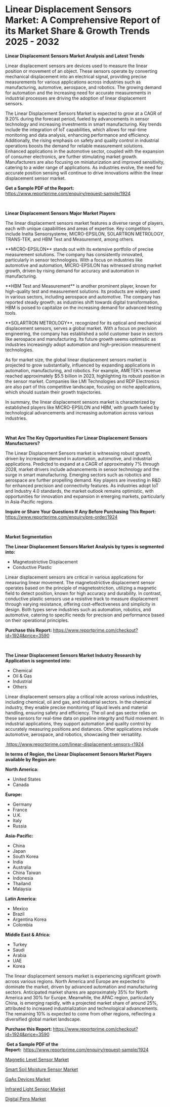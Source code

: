 <p><h1>Linear Displacement Sensors Market: A Comprehensive Report of its Market Share & Growth Trends 2025 - 2032</h1></p><p><strong>Linear Displacement Sensors Market Analysis and Latest Trends</strong></p>
<p><p>Linear displacement sensors are devices used to measure the linear position or movement of an object. These sensors operate by converting mechanical displacement into an electrical signal, providing precise measurements for various applications across industries such as manufacturing, automotive, aerospace, and robotics. The growing demand for automation and the increasing need for accurate measurements in industrial processes are driving the adoption of linear displacement sensors.</p><p>The Linear Displacement Sensors Market is expected to grow at a CAGR of 9.20% during the forecast period, fueled by advancements in sensor technology and increasing investments in smart manufacturing. Key trends include the integration of IoT capabilities, which allows for real-time monitoring and data analysis, enhancing performance and efficiency. Additionally, the rising emphasis on safety and quality control in industrial operations boosts the demand for reliable measurement solutions. Enhanced applications in the automotive sector, coupled with the expansion of consumer electronics, are further stimulating market growth. Manufacturers are also focusing on miniaturization and improved sensitivity, catering to a wider range of applications. As industries evolve, the need for accurate position sensing will continue to drive innovations within the linear displacement sensor market.</p></p>
<p><strong>Get a Sample PDF of the Report:&nbsp;</strong> <a href="https://www.reportprime.com/enquiry/request-sample/1924?utm_campaign=2176&utm_medium=2&utm_source=Github&utm_content=ia&utm_term=18032025&utm_id=linear-displacement-sensors">https://www.reportprime.com/enquiry/request-sample/1924</a></p>
<p>&nbsp;</p>
<p><strong>Linear Displacement Sensors Major Market Players</strong></p>
<p><p>The linear displacement sensors market features a diverse range of players, each with unique capabilities and areas of expertise. Key competitors include Inelta Sensorsysteme, MICRO-EPSILON, SOLARTRON METROLOGY, TRANS-TEK, and HBM Test and Measurement, among others.</p><p>**MICRO-EPSILON** stands out with its extensive portfolio of precise measurement solutions. The company has consistently innovated, particularly in sensor technologies. With a focus on industries like automotive and automation, MICRO-EPSILON has witnessed strong market growth, driven by rising demand for accuracy and automation in manufacturing. </p><p>**HBM Test and Measurement** is another prominent player, known for high-quality test and measurement solutions. Its products are widely used in various sectors, including aerospace and automotive. The company has reported steady growth; as industries shift towards digital transformation, HBM is poised to capitalize on the increasing demand for advanced testing tools.</p><p>**SOLARTRON METROLOGY**, recognized for its optical and mechanical displacement sensors, serves a global market. With a focus on precision engineering, the company has established a solid customer base in sectors like aerospace and manufacturing. Its future growth seems optimistic as industries increasingly adopt automation and high-precision measurement technologies.</p><p>As for market size, the global linear displacement sensors market is projected to grow substantially, influenced by expanding applications in automation, manufacturing, and robotics. For example, AMETEK's revenue reached approximately $5.5 billion in 2023, highlighting its robust position in the sensor market. Companies like LMI Technologies and RDP Electronics are also part of this competitive landscape, focusing on niche applications, which should sustain their growth trajectories.</p><p>In summary, the linear displacement sensors market is characterized by established players like MICRO-EPSILON and HBM, with growth fueled by technological advancements and increasing automation across various industries.</p></p>
<p>&nbsp;</p>
<p><strong>What Are The Key Opportunities For Linear Displacement Sensors Manufacturers?</strong></p>
<p><p>The Linear Displacement Sensors market is witnessing robust growth, driven by increasing demand in automation, automotive, and industrial applications. Predicted to expand at a CAGR of approximately 7% through 2028, market drivers include advancements in sensor technology and the surge in smart manufacturing. Emerging sectors such as robotics and aerospace are further propelling demand. Key players are investing in R&D for enhanced precision and connectivity features. As industries adopt IoT and Industry 4.0 standards, the market outlook remains optimistic, with opportunities for innovation and expansion in emerging markets, particularly in Asia-Pacific regions.</p></p>
<p><strong>Inquire or Share Your Questions If Any Before Purchasing This Report:</strong> <a href="https://www.reportprime.com/enquiry/pre-order/1924?utm_campaign=2176&utm_medium=2&utm_source=Github&utm_content=ia&utm_term=18032025&utm_id=linear-displacement-sensors">https://www.reportprime.com/enquiry/pre-order/1924</a></p>
<p>&nbsp;</p>
<p><strong>Market Segmentation</strong></p>
<p><strong>The Linear Displacement Sensors Market Analysis by types is segmented into:</strong></p>
<p><ul><li>Magnetostrictive Displacement</li><li>Conductive Plastic</li></ul></p>
<p><p>Linear displacement sensors are critical in various applications for measuring linear movement. The magnetostrictive displacement sensor operates based on the principle of magnetostriction, utilizing a magnetic field to detect position, known for high accuracy and durability. In contrast, conductive plastic sensors use a resistive track to measure displacement through varying resistance, offering cost-effectiveness and simplicity in design. Both types serve industries such as automation, robotics, and automotive, catering to specific needs for precision and performance based on their operational principles.</p></p>
<p><strong>Purchase this Report:&nbsp;</strong><a href="https://www.reportprime.com/checkout?id=1924&price=3590&utm_campaign=2176&utm_medium=2&utm_source=Github&utm_content=ia&utm_term=18032025&utm_id=linear-displacement-sensors">https://www.reportprime.com/checkout?id=1924&price=3590</a></p>
<p>&nbsp;</p>
<p><strong>The Linear Displacement Sensors Market Industry Research by Application is segmented into:</strong></p>
<p><ul><li>Chemical</li><li>Oil & Gas</li><li>Industrial</li><li>Others</li></ul></p>
<p><p>Linear displacement sensors play a critical role across various industries, including chemical, oil and gas, and industrial sectors. In the chemical industry, they enable precise monitoring of liquid levels and material handling, ensuring safety and efficiency. The oil and gas sector relies on these sensors for real-time data on pipeline integrity and fluid movement. In industrial applications, they support automation and quality control by accurately measuring positions and distances. Other applications include automotive, aerospace, and robotics, showcasing their versatility.</p></p>
<p><a href="https://www.reportprime.com/linear-displacement-sensors-r1924?utm_campaign=2176&utm_medium=2&utm_source=Github&utm_content=ia&utm_term=18032025&utm_id=linear-displacement-sensors">&nbsp;https://www.reportprime.com/linear-displacement-sensors-r1924</a></p>
<p><strong>In terms of Region, the Linear Displacement Sensors Market Players available by Region are:</strong></p>
<p>
    <p> <strong> North America: </strong>
        <ul>
            <li>United States</li>
            <li>Canada</li>
        </ul>
        </p> 
    <p> <strong> Europe: </strong>
        <ul>
            <li>Germany</li>
            <li>France</li>
            <li>U.K.</li>
            <li>Italy</li>
            <li>Russia</li>
        </ul>
        </p> 
    <p> <strong> Asia-Pacific: </strong>
        <ul>
            <li>China</li>
            <li>Japan</li>
            <li>South Korea</li>
            <li>India</li>
            <li>Australia</li>
            <li>China Taiwan</li>
            <li>Indonesia</li>
            <li>Thailand</li>
            <li>Malaysia</li>
        </ul>
        </p> 
    <p> <strong> Latin America: </strong>
        <ul>
            <li>Mexico</li>
            <li>Brazil</li>
            <li>Argentina Korea</li>
            <li>Colombia</li>
        </ul>
        </p> 
    <p> <strong> Middle East & Africa: </strong>
        <ul>
            <li>Turkey</li>
            <li>Saudi</li>
            <li>Arabia</li>
            <li>UAE</li>
            <li>Korea</li>
        </ul>
    </p>
    </p>
<p><p>The linear displacement sensors market is experiencing significant growth across various regions. North America and Europe are expected to dominate the market, driven by advanced automation and manufacturing sectors. Anticipated market shares are approximately 35% for North America and 30% for Europe. Meanwhile, the APAC region, particularly China, is emerging rapidly, with a projected market share of around 25%, attributed to increased industrialization and technological advancements. The remaining 10% is expected to come from other regions, reflecting a diversified global market landscape.</p></p>
<p><strong>Purchase this Report: </strong><a href="https://www.reportprime.com/checkout?id=1924&price=3590&utm_campaign=2176&utm_medium=2&utm_source=Github&utm_content=ia&utm_term=18032025&utm_id=linear-displacement-sensors">https://www.reportprime.com/checkout?id=1924&price=3590</a></p>
<p>&nbsp;<strong>Get a Sample PDF of the Report:&nbsp;&nbsp;</strong><a href="https://www.reportprime.com/enquiry/request-sample/1924?utm_campaign=2176&utm_medium=2&utm_source=Github&utm_content=ia&utm_term=18032025&utm_id=linear-displacement-sensors">https://www.reportprime.com/enquiry/request-sample/1924</a></p>
<p><strong></strong></p>
<p><p><a href="https://github.com/yodhafirorae/Market-Research-Report-List-1/blob/main/magnetic-level-sensor-market.md?utm_campaign=2176&utm_medium=2&utm_source=Github&utm_content=ia&utm_term=18032025&utm_id=linear-displacement-sensors">Magnetic Level Sensor Market</a></p><p><a href="https://github.com/cayposshefin/Market-Research-Report-List-1/blob/main/smart-soil-moisture-sensor-market.md?utm_campaign=2176&utm_medium=2&utm_source=Github&utm_content=ia&utm_term=18032025&utm_id=linear-displacement-sensors">Smart Soil Moisture Sensor Market</a></p><p><a href="https://github.com/kanetaerkid/Market-Research-Report-List-1/blob/main/gaas-devices-market.md?utm_campaign=2176&utm_medium=2&utm_source=Github&utm_content=ia&utm_term=18032025&utm_id=linear-displacement-sensors">GaAs Devices Market</a></p><p><a href="https://github.com/chillwervenu/Market-Research-Report-List-1/blob/main/infrared-light-sensor-market.md?utm_campaign=2176&utm_medium=2&utm_source=Github&utm_content=ia&utm_term=18032025&utm_id=linear-displacement-sensors">Infrared Light Sensor Market</a></p><p><a href="https://github.com/busamoleankk/Market-Research-Report-List-1/blob/main/digital-pens-market.md?utm_campaign=2176&utm_medium=2&utm_source=Github&utm_content=ia&utm_term=18032025&utm_id=linear-displacement-sensors">Digital Pens Market</a></p></p>
